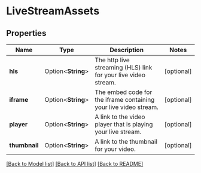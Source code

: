 # LiveStreamAssets

## Properties

Name | Type | Description | Notes
------------ | ------------- | ------------- | -------------
**hls** | Option<**String**> | The http live streaming (HLS) link for your live video stream. | [optional]
**iframe** | Option<**String**> | The embed code for the iframe containing your live video stream. | [optional]
**player** | Option<**String**> | A link to the video player that is playing your live stream. | [optional]
**thumbnail** | Option<**String**> | A link to the thumbnail for your video. | [optional]

[[Back to Model list]](../README.md#documentation-for-models) [[Back to API list]](../README.md#documentation-for-api-endpoints) [[Back to README]](../README.md)


